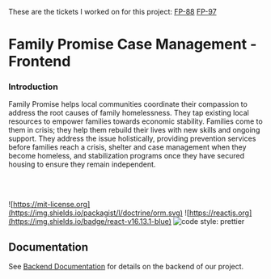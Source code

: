 These are the tickets I worked on for this project: [FP-88](https://github.com/esmodea/family-promise-case-mgmt-fe/commit/b65e6703a564dfe7bad249c8c83fe06bbf17e97b) [FP-97](https://github.com/esmodea/family-promise-case-mgmt-fe/commit/c29df00e10e94917098b1f1a6be8f775dbd131bd)

# Family Promise Case Management - Frontend

### Introduction

Family Promise helps local communities coordinate their compassion to address the root causes of family homelessness. They tap existing local resources to empower families towards economic stability. Families come to them in crisis; they help them rebuild their lives with new skills and ongoing support. They address the issue holistically, providing prevention services before families reach a crisis, shelter and case management when they become homeless, and stabilization programs once they have secured housing to ensure they remain independent.

<br>
<br>

![https://mit-license.org](https://img.shields.io/packagist/l/doctrine/orm.svg)
![https://reactjs.org](https://img.shields.io/badge/react-v16.13.1-blue)
![code style: prettier](https://img.shields.io/badge/code_style-prettier-ff69b4.svg?style=flat-square)

## Documentation

See [Backend Documentation](https://github.com/BloomTech-Labs/family-promise-case-mgmt-be) for details on the backend of our project.
